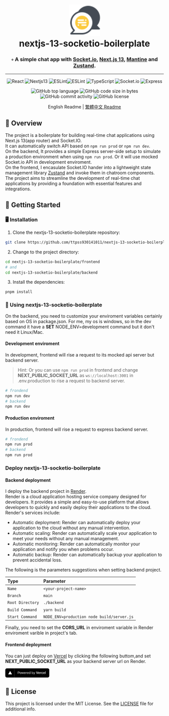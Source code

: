 <div align="center">
<h1 align="center">
<img src="./frontend/public/chatroom.png" width="100" />
<br>
nextjs-13-socketio-boilerplate
</h1>
<h3>◦ A simple chat app with <a href="https://socket.io/">Socket.io</a>, <a href="https://nextjs.org/">Next.js 13</a>, <a href="https://mantine.dev/">Mantine</a> and <a href="https://zustand-demo.pmnd.rs/">Zustand</a>.</h3>
<hr/>

<p align="center">

<img src="https://img.shields.io/badge/React-61DAFB.svg?style&logo=React&logoColor=black" alt="React" />
<img src="https://img.shields.io/badge/Nextjs13-FFFFFF.svg?style&logo=nextdotjs&logoColor=black" alt="Nextjs13" />
<img src="https://img.shields.io/badge/ESLint-4B32C3.svg?style&logo=ESLint&logoColor=white" alt="ESLint" /><img src="https://img.shields.io/badge/ESLint-4B32C3.svg?style&logo=ESLint&logoColor=white" alt="ESLint" />
<img src="https://img.shields.io/badge/TypeScript-3178C6.svg?style&logo=TypeScript&logoColor=white" alt="TypeScript" />
<img src="https://img.shields.io/badge/Socket.io-010101.svg?style&logo=socketdotio&logoColor=white" alt="Socket.io" />
<img src="https://img.shields.io/badge/Express-000000.svg?style&logo=Express&logoColor=white" alt="Express" />
</p>

![GitHub top language](https://img.shields.io/github/languages/top/ttpss930141011/nextjs-13-socketio-boilerplate?style&color=5D6D7E)
![GitHub code size in bytes](https://img.shields.io/github/languages/code-size/ttpss930141011/nextjs-13-socketio-boilerplate?style&color=5D6D7E)
![GitHub commit activity](https://img.shields.io/github/commit-activity/m/ttpss930141011/nextjs-13-socketio-boilerplate?style&color=5D6D7E)
![GitHub license](https://img.shields.io/github/license/ttpss930141011/nextjs-13-socketio-boilerplate?style&color=5D6D7E)

English Readme | <a href="./README.tw.md">繁體中文 Readme</a>

</div>

## 📍 Overview

The project is a boilerplate for building real-time chat applications using Next.js 13(app router) and Socket.IO.  
It can automatically switch API based on `npm run prod` or `npm run dev`.  
On the backend, It provides a simple Express server-side setup to simulate a production environment when using `npm run prod`. Or it will use mocked Socket.io API in development enviroment.  
On the frontend, I encasulate Socket.IO hander into a lightweight state management library [Zustand](https://zustand-demo.pmnd.rs/) and invoke them in chatroom components.  
 The project aims to streamline the development of real-time chat applications by providing a foundation with essential features and integrations.

## 🚀 Getting Started

### 🖥 Installation

1. Clone the nextjs-13-socketio-boilerplate repository:

```sh
git clone https://github.com/ttpss930141011/nextjs-13-socketio-boilerplate
```

2. Change to the project directory:

```sh
cd nextjs-13-socketio-boilerplate/frontend
# and
cd nextjs-13-socketio-boilerplate/backend
```

3. Install the dependencies:

```sh
pnpm install
```

### 🤖 Using nextjs-13-socketio-boilerplate

On the backend, you need to customize your enviroment variables certainly based on OS in package.json.
For me, my os is windows, so in the dev command it have a **SET** NODE_ENV=development command but it don't need it Linux/Mac.

#### Development enviroment

In development, frontend will rise a request to its mocked api server but backend server.

> Hint: Or you can use `npm run prod` in frontend and change **NEXT_PUBLIC_SOCKET_URL** as `ws://localhost:3001` in .env.production to rise a request to backend server.

```sh
# frondend
npm run dev
# backend
npm run dev
```

#### Production enviroment

In production, frontend will rise a request to express backend server.

```sh
# frondend
npm run prod
# backend
npm run prod
```

### Deploy nextjs-13-socketio-boilerplate

#### Backend deployment

I deploy the backend project in [Render](https://dashboard.render.com/).  
Render is a cloud application hosting service company designed for developers. It provides a simple and easy-to-use platform that allows developers to quickly and easily deploy their applications to the cloud. Render's services include:

-   Automatic deployment: Render can automatically deploy your application to the cloud without any manual intervention.
-   Automatic scaling: Render can automatically scale your application to meet your needs without any manual management.
-   Automatic monitoring: Render can automatically monitor your application and notify you when problems occur.
-   Automatic backup: Render can automatically backup your application to prevent accidental loss.

The following is the parameters suggestions when setting backend project.

| Type             | Parameter                                  |
| :--------------- | :----------------------------------------- |
| `Name`           | `<your-project-name>`                      |
| `Branch`         | `main`                                     |
| `Root Directory` | `./backend`                                |
| `Build Command`  | `yarn build`                               |
| `Start Command`  | `NODE_ENV=production node build/server.js` |

Finally, you need to set the **CORS_URL** in enviroment variable in Render enviroment varible in project's tab.

#### Frontend deployment

You can just deploy on [Vercel](vercel.com) by clicking the following buttom,and set **NEXT_PUBLIC_SOCKET_URL** as your backend server url on Render.

<a href="https://vercel.com/new/clone?repository-url=https://github.com/ttpss930141011/nextjs-13-socketio-boilerplate&env=NEXT_PUBLIC_SOCKET_URL"><img src="./frontend/public/powered-by-vercel.svg" alt="Powered by Vercel" height="29"/></a>

## 📄 License

This project is licensed under the MIT License. See the [LICENSE](https://docs.github.com/en/communities/setting-up-your-project-for-healthy-contributions/adding-a-license-to-a-repository) file for additional info.
